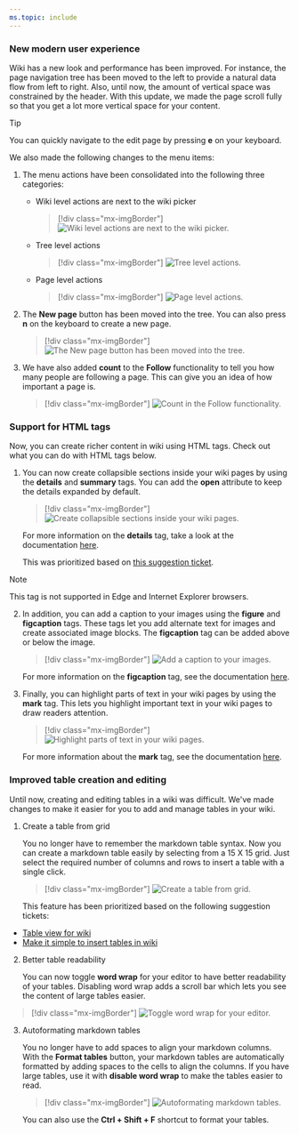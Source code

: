 ```yaml
---
ms.topic: include
---
```


### New modern user experience

Wiki has a new look and performance has been improved. For instance, the page navigation tree has been moved to the left to provide a natural data flow from left to right. Also, until now, the amount of vertical space was constrained by the header. With this update, we made the page scroll fully so that you get a lot more vertical space for your content.  

> [!TIP]
> You can quickly navigate to the edit page by pressing **e** on your keyboard.

We also made the following changes to the menu items:

1. The menu actions have been consolidated into the following three categories: 

    * Wiki level actions are next to the wiki picker

        > [!div class="mx-imgBorder"]
        >![Wiki level actions are next to the wiki picker.](../../media/152_10.png)

    * Tree level actions

        > [!div class="mx-imgBorder"]
        >![Tree level actions.](../../media/152_11.png)

    * Page level actions

        > [!div class="mx-imgBorder"]
        >![Page level actions.](../../media/152_12.png)

2. The **New page** button has been moved into the tree. You can also press **n** on the keyboard to create a new page.

    > [!div class="mx-imgBorder"]
    >![The New page button has been moved into the tree.](../../media/152_13.png)

3. We have also added **count** to the **Follow** functionality to tell you how many people are following a page. This can give you an idea of how important a page is.

    > [!div class="mx-imgBorder"]
    >![Count in the Follow functionality.](../../media/152_14.png)

### Support for HTML tags

Now, you can create richer content in wiki using HTML tags. Check out what you can do with HTML tags below.  

1. You can now create collapsible sections inside your wiki pages by using the **details** and **summary** tags. You can add the **open** attribute  to keep the details expanded by default.

    > [!div class="mx-imgBorder"]
    > ![Create collapsible sections inside your wiki pages.](../../media/152_07.png)

    For more information on the **details** tag, take a look at the documentation [here](https://www.w3schools.com/tags/tag_details.asp). 

    This was prioritized based on [this suggestion ticket](https://developercommunity.visualstudio.com/content/idea/365782/wiki-collapsible-sections.html).

  > [!NOTE]
  > This tag is not supported in Edge and Internet Explorer browsers.

2. In addition, you can add a caption to your images using the **figure** and **figcaption** tags. These tags let you add alternate text for images and create associated image blocks. The **figcaption** tag can be added above or below the image.

    > [!div class="mx-imgBorder"]
    >![Add a caption to your images.](../../media/152_08.png)

    For more information on the **figcaption** tag, see the documentation [here](https://www.w3schools.com/tags/tag_figcaption.asp).

3. Finally, you can highlight parts of text in your wiki pages by using the **mark** tag. This lets you highlight important text in your wiki pages to draw readers attention.

    > [!div class="mx-imgBorder"]
    > ![Highlight parts of text in your wiki pages.](../../media/152_09.png)

    For more information about the **mark** tag, see the documentation [here](https://www.w3schools.com/tags/tag_mark.asp). 

### Improved table creation and editing

Until now, creating and editing tables in a wiki was difficult. We've made changes to make it easier for you to add and manage tables in your wiki. 

1. Create a table from grid

    You no longer have to remember the markdown table syntax. Now you can create a markdown table easily by selecting from a 15 X 15 grid. Just select the required number of columns and rows to insert a table with a single click.

    > [!div class="mx-imgBorder"]
    > ![Create a table from grid.](../../media/152_03.png)

    This feature has been prioritized based on the following suggestion tickets:

  * [Table view for wiki](https://developercommunity.visualstudio.com/content/idea/365781/table-view-for-wiki.html)
  * [Make it simple to insert tables in wiki](https://developercommunity.visualstudio.com/content/idea/366218/make-it-simple-to-insert-tables-in-wiki-it-is-ridi-1.html)

2. Better table readability

    You can now toggle **word wrap** for your editor to have better readability of your tables. Disabling word wrap adds a scroll bar which lets you see the content of large tables easier.

  > [!div class="mx-imgBorder"]
  > ![Toggle word wrap for your editor.](../../media/152_04.png)

3. Autoformating markdown tables

    You no longer have to add spaces to align your markdown columns. With the **Format tables** button, your markdown tables are automatically formatted by adding spaces to the cells to align the columns. If you have large tables, use it with **disable word wrap** to make the tables easier to read.​

    > [!div class="mx-imgBorder"]
    > ![Autoformating markdown tables.](../../media/152_05.png "Wiki page")

    You can also use the **Ctrl + Shift + F** shortcut to format your tables.
